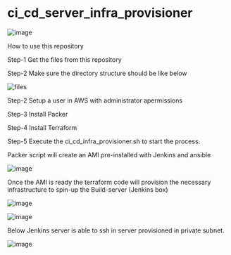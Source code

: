 # ci_cd_server_infra_provisioner


![image](https://user-images.githubusercontent.com/88427177/129034160-4f6b25e1-d9e9-4daa-838f-ce85a17048b5.png)

 
 How to use this repository
 
 Step-1 Get the files from this repository 
 
 Step-2 Make sure the directory structure should be like below 
 
 ![files](https://user-images.githubusercontent.com/88427177/129035180-56319fb3-7e56-4d60-8bb7-c44f8bbf6533.png)

 
 Step-2 Setup a user in AWS with administrator apermissions 
 
 Step-3 Install Packer 
 
 Step-4 Install Terraform 
 
 Step-5 Execute the ci_cd_infra_provisioner.sh to start the process.
 
 
 
 
Packer script will create an AMI pre-installed with Jenkins and ansible 

![image](https://user-images.githubusercontent.com/88427177/128387781-fe01f631-ce33-46fb-9d8b-b9fce68e4e4a.png)


Once the AMI is ready the terraform code will provision the necessary infrastructure to spin-up the Build-server (Jenkins box) 
 
![image](https://user-images.githubusercontent.com/88427177/128387819-1a04ef68-da1c-46dc-b4fe-28b7dcda50df.png)

 
![image](https://user-images.githubusercontent.com/88427177/128387845-e662a4fb-9eaa-48c1-b659-eafac7def6bc.png)

Below Jenkins server is able to ssh in server provisioned in private subnet.
 
 
![image](https://user-images.githubusercontent.com/88427177/128387858-adfba11b-04de-4205-9133-f2a935dba48f.png)

